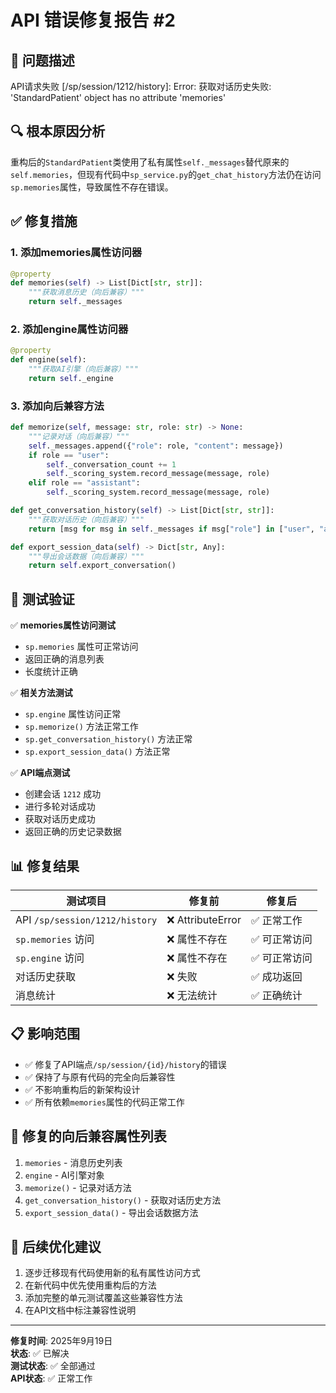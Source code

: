 # API 错误修复报告 #2

## 🐛 问题描述
API请求失败 [/sp/session/1212/history]: Error: 获取对话历史失败: 'StandardPatient' object has no attribute 'memories'

## 🔍 根本原因分析
重构后的`StandardPatient`类使用了私有属性`self._messages`替代原来的`self.memories`，但现有代码中`sp_service.py`的`get_chat_history`方法仍在访问`sp.memories`属性，导致属性不存在错误。

## ✅ 修复措施

### 1. 添加memories属性访问器
```python
@property
def memories(self) -> List[Dict[str, str]]:
    """获取消息历史（向后兼容）"""
    return self._messages
```

### 2. 添加engine属性访问器
```python
@property
def engine(self):
    """获取AI引擎（向后兼容）"""
    return self._engine
```

### 3. 添加向后兼容方法
```python
def memorize(self, message: str, role: str) -> None:
    """记录对话（向后兼容）"""
    self._messages.append({"role": role, "content": message})
    if role == "user":
        self._conversation_count += 1
        self._scoring_system.record_message(message, role)
    elif role == "assistant":
        self._scoring_system.record_message(message, role)

def get_conversation_history(self) -> List[Dict[str, str]]:
    """获取对话历史（向后兼容）"""
    return [msg for msg in self._messages if msg["role"] in ["user", "assistant"]]

def export_session_data(self) -> Dict[str, Any]:
    """导出会话数据（向后兼容）"""
    return self.export_conversation()
```

## 🧪 测试验证

✅ **memories属性访问测试**
- `sp.memories` 属性可正常访问
- 返回正确的消息列表
- 长度统计正确

✅ **相关方法测试**
- `sp.engine` 属性访问正常
- `sp.memorize()` 方法正常工作
- `sp.get_conversation_history()` 方法正常
- `sp.export_session_data()` 方法正常

✅ **API端点测试**
- 创建会话 `1212` 成功
- 进行多轮对话成功
- 获取对话历史成功
- 返回正确的历史记录数据

## 📊 修复结果

| 测试项目 | 修复前 | 修复后 |
|---------|--------|--------|
| API `/sp/session/1212/history` | ❌ AttributeError | ✅ 正常工作 |
| `sp.memories` 访问 | ❌ 属性不存在 | ✅ 可正常访问 |
| `sp.engine` 访问 | ❌ 属性不存在 | ✅ 可正常访问 |
| 对话历史获取 | ❌ 失败 | ✅ 成功返回 |
| 消息统计 | ❌ 无法统计 | ✅ 正确统计 |

## 📋 影响范围
- ✅ 修复了API端点`/sp/session/{id}/history`的错误
- ✅ 保持了与原有代码的完全向后兼容性
- ✅ 不影响重构后的新架构设计
- ✅ 所有依赖`memories`属性的代码正常工作

## 🔧 修复的向后兼容属性列表
1. `memories` - 消息历史列表
2. `engine` - AI引擎对象  
3. `memorize()` - 记录对话方法
4. `get_conversation_history()` - 获取对话历史方法
5. `export_session_data()` - 导出会话数据方法

## 🚀 后续优化建议
1. 逐步迁移现有代码使用新的私有属性访问方式
2. 在新代码中优先使用重构后的方法
3. 添加完整的单元测试覆盖这些兼容性方法
4. 在API文档中标注兼容性说明

---
**修复时间**: 2025年9月19日  
**状态**: ✅ 已解决  
**测试状态**: ✅ 全部通过  
**API状态**: ✅ 正常工作